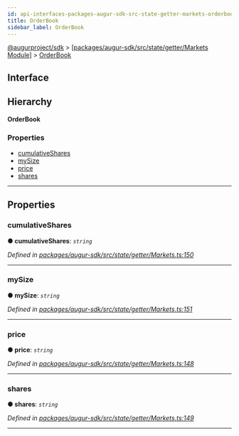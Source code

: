 ```yaml
---
id: api-interfaces-packages-augur-sdk-src-state-getter-markets-orderbook
title: OrderBook
sidebar_label: OrderBook
---
```


[@augurproject/sdk](api-readme.md) > [[packages/augur-sdk/src/state/getter/Markets Module]](api-modules-packages-augur-sdk-src-state-getter-markets-module.md) > [OrderBook](api-interfaces-packages-augur-sdk-src-state-getter-markets-orderbook.md)

## Interface

## Hierarchy

**OrderBook**

### Properties

* [cumulativeShares](api-interfaces-packages-augur-sdk-src-state-getter-markets-orderbook.md#cumulativeshares)
* [mySize](api-interfaces-packages-augur-sdk-src-state-getter-markets-orderbook.md#mysize)
* [price](api-interfaces-packages-augur-sdk-src-state-getter-markets-orderbook.md#price)
* [shares](api-interfaces-packages-augur-sdk-src-state-getter-markets-orderbook.md#shares)

---

## Properties

<a id="cumulativeshares"></a>

###  cumulativeShares

**● cumulativeShares**: *`string`*

*Defined in [packages/augur-sdk/src/state/getter/Markets.ts:150](https://github.com/AugurProject/augur/blob/a689f5d0f9/packages/augur-sdk/src/state/getter/Markets.ts#L150)*

___
<a id="mysize"></a>

###  mySize

**● mySize**: *`string`*

*Defined in [packages/augur-sdk/src/state/getter/Markets.ts:151](https://github.com/AugurProject/augur/blob/a689f5d0f9/packages/augur-sdk/src/state/getter/Markets.ts#L151)*

___
<a id="price"></a>

###  price

**● price**: *`string`*

*Defined in [packages/augur-sdk/src/state/getter/Markets.ts:148](https://github.com/AugurProject/augur/blob/a689f5d0f9/packages/augur-sdk/src/state/getter/Markets.ts#L148)*

___
<a id="shares"></a>

###  shares

**● shares**: *`string`*

*Defined in [packages/augur-sdk/src/state/getter/Markets.ts:149](https://github.com/AugurProject/augur/blob/a689f5d0f9/packages/augur-sdk/src/state/getter/Markets.ts#L149)*

___

